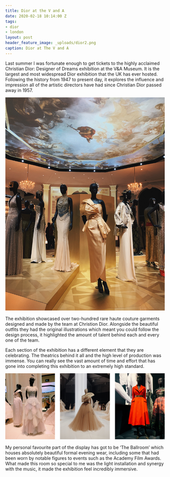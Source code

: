 ```yaml
---
title: Dior at the V and A
date: 2020-02-18 10:14:00 Z
tags:
- dior
- london
layout: post
header_feature_image: _uploads/dior2.png
caption: Dior at The V and A
---
```


Last summer I was fortunate enough to get tickets to the highly acclaimed Christian Dior: Designer of Dreams exhibition at the V&A Museum. It is the largest and most widespread Dior exhibition that the UK has ever hosted. Following the history from 1947 to present day, it explores the influence and impression all of the artistic directors have had since Christian Dior passed away in 1957.

[![Dior at the V&A](/_uploads/dior1.png)](/_uploads/dior1.png)

The exhibition showcased over two-hundred rare haute couture garments designed and made by the team at Christion Dior. Alongside the beautiful outfits they had the original illustrations which meant you could follow the design process, it highlighted the amount of talent behind each and every one of the team.  

Each section of the exhibition has a different element that they are celebrating. The theatrics behind it all and the high level of production was immense. You can really see the vast amount of time and effort that has gone into completing this exhibition to an extremely high standard.

[![Dior at the V&A](/_uploads/dior3.png)](/_uploads/dior3.png)

My personal favourite part of the display has got to be ‘The Ballroom’ which houses absolutely beautiful formal evening wear, including some that had been worn by notable figures to events such as the Academy Film Awards. What made this room so special to me was the light installation and synergy with the music, it made the exhibition feel incredibly immersive.
